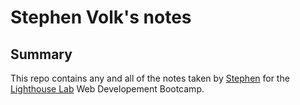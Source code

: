 # Stephen Volk's notes

## Summary

This repo contains any and all of the notes taken by [Stephen](https://github.com/SAVolk24) for the [Lighthouse Lab](https://www.lighthouselabs.ca/) Web Developement Bootcamp.
